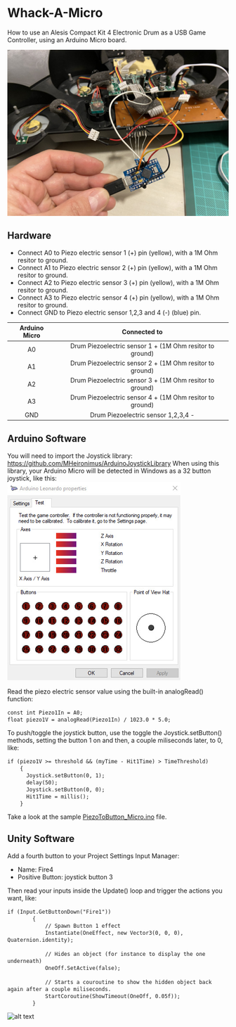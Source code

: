 # Whack-A-Micro
How to use an Alesis Compact Kit 4 Electronic Drum as a USB Game Controller, using an Arduino Micro board.

![alt text](https://raw.githubusercontent.com/cvasquez-github/Whack-A-Micro/main/IMG-3058.JPG)

## Hardware
- Connect A0 to Piezo electric sensor 1 (+) pin (yellow), with a 1M Ohm resitor to ground.
- Connect A1 to Piezo electric sensor 2 (+) pin (yellow), with a 1M Ohm resitor to ground.
- Connect A2 to Piezo electric sensor 3 (+) pin (yellow), with a 1M Ohm resitor to ground.
- Connect A3 to Piezo electric sensor 4 (+) pin (yellow), with a 1M Ohm resitor to ground.
- Connect GND to Piezo electric sensor 1,2,3 and 4 (-) (blue) pin.

| Arduino Micro   | Connected to                                              |
| :-------------: | :-------------:                                           |
| A0              | Drum Piezoelectric sensor 1 + (1M Ohm resitor to ground) |
| A1              | Drum Piezoelectric sensor 2 + (1M Ohm resitor to ground) |
| A2              | Drum Piezoelectric sensor 3 + (1M Ohm resitor to ground) |
| A3              | Drum Piezoelectric sensor 4 + (1M Ohm resitor to ground) |
| GND             | Drum Piezoelectric sensor 1,2,3,4 -                      |

## Arduino Software
You will need to import the Joystick library: https://github.com/MHeironimus/ArduinoJoystickLibrary
When using this library, your Arduino Micro will be detected in Windows as a 32 button joystick, like this:
![alt text](https://raw.githubusercontent.com/cvasquez-github/Whack-A-Micro/main/Micro-Joystick.JPG)

Read the piezo electric sensor value using the built-in analogRead() function:
```
const int Piezo1In = A0;
float piezo1V = analogRead(Piezo1In) / 1023.0 * 5.0;
```

To push/toggle the joystick button, use the toggle the Joystick.setButton() methods, setting the button 1 on and then, a couple miliseconds later, to 0, like: 
```
if (piezo1V >= threshold && (myTime - Hit1Time) > TimeThreshold) 
    {
      Joystick.setButton(0, 1);
      delay(50);
      Joystick.setButton(0, 0);
      Hit1Time = millis();
    }
```
Take a look at the sample [PiezoToButton_Micro.ino](https://github.com/cvasquez-github/Whack-A-Micro/blob/main/PiezoToButton_Micro.ino) file.

## Unity Software
Add a fourth button to your Project Settings Input Manager:
- Name: Fire4
- Positive Button: joystick button 3

Then read your inputs inside the Update() loop and trigger the actions you want, like:
```
if (Input.GetButtonDown("Fire1"))
        {
            // Spawn Button 1 effect
            Instantiate(OneEffect, new Vector3(0, 0, 0), Quaternion.identity);

            // Hides an object (for instance to display the one underneath)
            OneOff.SetActive(false);

            // Starts a couroutine to show the hidden object back again after a couple miliseconds.
            StartCoroutine(ShowTimeout(OneOff, 0.05f));
        }
```

![alt text](https://github.com/cvasquez-github/Whack-A-Micro/blob/main/unity_test.gif?raw=true)
